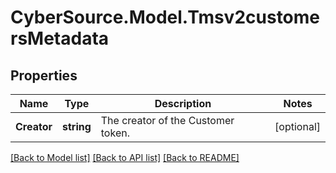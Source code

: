 # CyberSource.Model.Tmsv2customersMetadata
## Properties

Name | Type | Description | Notes
------------ | ------------- | ------------- | -------------
**Creator** | **string** | The creator of the Customer token.  | [optional] 

[[Back to Model list]](../README.md#documentation-for-models) [[Back to API list]](../README.md#documentation-for-api-endpoints) [[Back to README]](../README.md)

